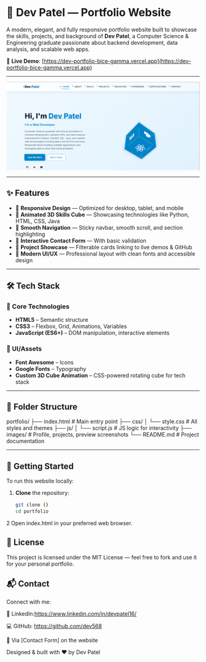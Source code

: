 # 🚀 Dev Patel — Portfolio Website

A modern, elegant, and fully responsive portfolio website built to showcase the skills, projects, and background of **Dev Patel**, a Computer Science & Engineering graduate passionate about backend development, data analysis, and scalable web apps.

🔗 **Live Demo**: [https://dev-portfolio-bice-gamma.vercel.app](https://dev-portfolio-bice-gamma.vercel.app)

---

![Dev Patel Portfolio Hero](images/screenshot.png)

---

## ✨ Features

- 🔹 **Responsive Design** — Optimized for desktop, tablet, and mobile
- 🔹 **Animated 3D Skills Cube** — Showcasing technologies like Python, HTML, CSS, Java
- 🔹 **Smooth Navigation** — Sticky navbar, smooth scroll, and section highlighting
- 🔹 **Interactive Contact Form** — With basic validation
- 🔹 **Project Showcase** — Filterable cards linking to live demos & GitHub
- 🔹 **Modern UI/UX** — Professional layout with clean fonts and accessible design

---

## 🛠️ Tech Stack

### 🔧 Core Technologies
- **HTML5** – Semantic structure
- **CSS3** – Flexbox, Grid, Animations, Variables
- **JavaScript (ES6+)** – DOM manipulation, interactive elements

### 🧩 UI/Assets
- **Font Awesome** – Icons
- **Google Fonts** – Typography
- **Custom 3D Cube Animation** – CSS-powered rotating cube for tech stack

---

## 📁 Folder Structure

portfolio/
├── index.html # Main entry point
├── css/
│ └── style.css # All styles and themes
├── js/
│ └── script.js # JS logic for interactivity
├── images/ # Profile, projects, preview screenshots
└── README.md # Project documentation

---

## 🚀 Getting Started

To run this website locally:

1. **Clone** the repository:
   ```bash
   git clone ()
   cd portfolio

2  Open index.html in your preferred web browser.


## 🧾 License
This project is licensed under the MIT License — feel free to fork and use it for your personal portfolio.

## 📬 Contact
Connect with me:

🔗 LinkedIn:https://www.linkedin.com/in/devpatel16/

💻 GitHub: https://github.com/dev568

📩 Via [Contact Form] on the website


Designed & built with ❤️ by Dev Patel
